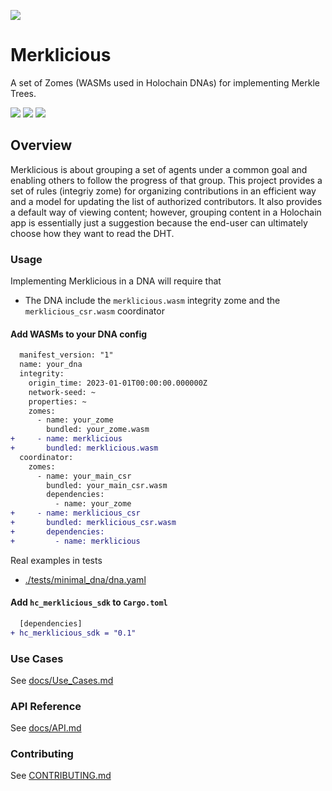 [![](https://img.shields.io/crates/v/hc_merklicious_sdk?style=flat-square)](https://crates.io/crates/hc_merklicious_sdk)

# Merklicious
A set of Zomes (WASMs used in Holochain DNAs) for implementing Merkle Trees.


[![](https://img.shields.io/github/issues-raw/mjbrisebois/hc-merklicious?style=flat-square)](https://github.com/mjbrisebois/hc-merklicious/issues)
[![](https://img.shields.io/github/issues-closed-raw/mjbrisebois/hc-merklicious?style=flat-square)](https://github.com/mjbrisebois/hc-merklicious/issues?q=is%3Aissue+is%3Aclosed)
[![](https://img.shields.io/github/issues-pr-raw/mjbrisebois/hc-merklicious?style=flat-square)](https://github.com/mjbrisebois/hc-merklicious/pulls)

## Overview
Merklicious is about grouping a set of agents under a common goal and enabling others to follow the
progress of that group.  This project provides a set of rules (integriy zome) for organizing
contributions in an efficient way and a model for updating the list of authorized contributors.  It
also provides a default way of viewing content; however, grouping content in a Holochain app is
essentially just a suggestion because the end-user can ultimately choose how they want to read the
DHT.


### Usage
Implementing Merklicious in a DNA will require that

- The DNA include the `merklicious.wasm` integrity zome and the `merklicious_csr.wasm` coordinator

#### Add WASMs to your DNA config

```diff
  manifest_version: "1"
  name: your_dna
  integrity:
    origin_time: 2023-01-01T00:00:00.000000Z
    network-seed: ~
    properties: ~
    zomes:
      - name: your_zome
        bundled: your_zome.wasm
+     - name: merklicious
+       bundled: merklicious.wasm
  coordinator:
    zomes:
      - name: your_main_csr
        bundled: your_main_csr.wasm
        dependencies:
          - name: your_zome
+     - name: merklicious_csr
+       bundled: merklicious_csr.wasm
+       dependencies:
+         - name: merklicious
```

Real examples in tests
- [./tests/minimal_dna/dna.yaml](./tests/minimal_dna/dna.yaml)

#### Add `hc_merklicious_sdk` to `Cargo.toml`

```diff
  [dependencies]
+ hc_merklicious_sdk = "0.1"
```


### Use Cases

See [docs/Use_Cases.md](docs/Use_Cases.md)

### API Reference

See [docs/API.md](docs/API.md)

### Contributing

See [CONTRIBUTING.md](CONTRIBUTING.md)
